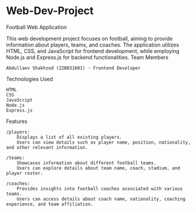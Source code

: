 # Web-Dev-Project
Football Web Application

This web development project focuses on football, aiming to provide information about players, teams, and coaches. The application utilizes HTML, CSS, and JavaScript for frontend development, while employing Node.js and Express.js for backend functionalities.
Team Members

    Abdullaev Shakhzod (22B031601) - Frontend Developer

Technologies Used

    HTML
    CSS
    JavaScript
    Node.js
    Express.js

Features

    /players:
        Displays a list of all existing players.
        Users can view details such as player name, position, nationality, and other relevant information.

    /teams:
        Showcases information about different football teams.
        Users can explore details about team name, coach, stadium, and player roster.

    /coaches:
        Provides insights into football coaches associated with various teams.
        Users can access details about coach name, nationality, coaching experience, and team affiliation.
